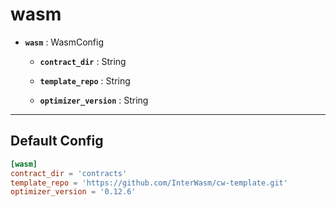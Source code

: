 # wasm

- **`wasm`** : WasmConfig

  >

  - **`contract_dir`** : String

    >

  - **`template_repo`** : String

    >

  - **`optimizer_version`** : String

    >

---

## Default Config

```toml
[wasm]
contract_dir = 'contracts'
template_repo = 'https://github.com/InterWasm/cw-template.git'
optimizer_version = '0.12.6'
```
